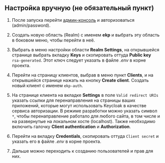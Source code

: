 ## Настройка вручную (не обязательный пункт)

1. После запуска перейти [админ-консоль](http://localhost:8090/admin/) и авторизоваться (admin/password).

2. Создать новую область (Realm) с именем **ekp** и выбрать эту область в боковом меню, чтобы перейти в неё.

3. Выбрать в меню настройки области **Realm Settings**, на открывшейся странице выбрать вкладку **Keys** и
   скопировать оттуда **Public key** `rsa-generated`. Этот ключ следует указать в файле _.env_ в корне проекта.

4. Перейти на страницу клиентов, выбрав в меню пункт **Clients**, и на открывшейся странице нажать на
   кнопку **Create client**. Создать новый клиент с именем `ekp-auth`.

5. На странице клиента на вкладке **Settings** в поле `Valid redirect URIs` указать ссылки для перенаправления на
   страницы ваших приложений, которые могут использовать Keycloak в качестве сервиса авторизации. В режиме разработки
   можно указать символ `*`, чтобы перенаправление работало для любого сайта, в том числе и на развернутые на локальном
   хосте (localhost). Также необходимо включить галочку **Client authentication** и **Authorization**.

6. Перейти на вкладку **Credentials**, скопировать оттуда `Client secret` и указать его в файле _.env_ в
   корне проекта.

7. Дальше можно переходить к созданию пользователей и прав для них.
